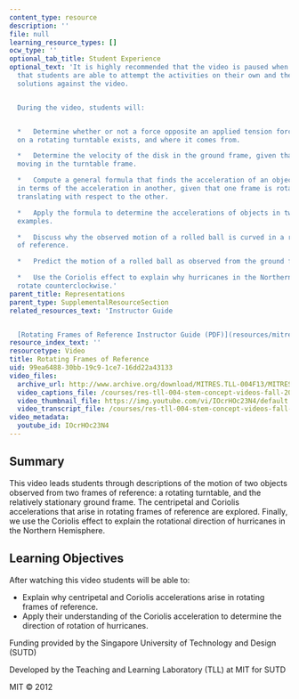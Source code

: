 ```yaml
---
content_type: resource
description: ''
file: null
learning_resource_types: []
ocw_type: ''
optional_tab_title: Student Experience
optional_text: 'It is highly recommended that the video is paused when prompted so
  that students are able to attempt the activities on their own and then check their
  solutions against the video.


  During the video, students will:


  *   Determine whether or not a force opposite an applied tension force on a disk
  on a rotating turntable exists, and where it comes from.

  *   Determine the velocity of the disk in the ground frame, given that it is not
  moving in the turntable frame.

  *   Compute a general formula that finds the acceleration of an object in one frame
  in terms of the acceleration in another, given that one frame is rotating but not
  translating with respect to the other.

  *   Apply the formula to determine the accelerations of objects in two different
  examples.

  *   Discuss why the observed motion of a rolled ball is curved in a rotating frame
  of reference.

  *   Predict the motion of a rolled ball as observed from the ground frame.

  *   Use the Coriolis effect to explain why hurricanes in the Northern hemisphere
  rotate counterclockwise.'
parent_title: Representations
parent_type: SupplementalResourceSection
related_resources_text: 'Instructor Guide


  [Rotating Frames of Reference Instructor Guide (PDF)](resources/mitres_tll-004f13_rotguide)'
resource_index_text: ''
resourcetype: Video
title: Rotating Frames of Reference
uid: 99ea6488-30bb-19c9-1ce7-16dd22a43133
video_files:
  archive_url: http://www.archive.org/download/MITRES.TLL-004F13/MITRES_TLL-004F13_rotating_frames_of_reference_300k.mp4
  video_captions_file: /courses/res-tll-004-stem-concept-videos-fall-2013/eb1fad9777775c26bf3489c560581632_IOcrHOc23N4.vtt
  video_thumbnail_file: https://img.youtube.com/vi/IOcrHOc23N4/default.jpg
  video_transcript_file: /courses/res-tll-004-stem-concept-videos-fall-2013/a4659a94db76757365d32b1ccea9733e_IOcrHOc23N4.pdf
video_metadata:
  youtube_id: IOcrHOc23N4
---
```


Summary
-------

This video leads students through descriptions of the motion of two objects observed from two frames of reference: a rotating turntable, and the relatively stationary ground frame. The centripetal and Coriolis accelerations that arise in rotating frames of reference are explored. Finally, we use the Coriolis effect to explain the rotational direction of hurricanes in the Northern Hemisphere.

Learning Objectives
-------------------

After watching this video students will be able to:

*   Explain why centripetal and Coriolis accelerations arise in rotating frames of reference.
*   Apply their understanding of the Coriolis acceleration to determine the direction of rotation of hurricanes.

Funding provided by the Singapore University of Technology and Design (SUTD)

Developed by the Teaching and Learning Laboratory (TLL) at MIT for SUTD

MIT © 2012